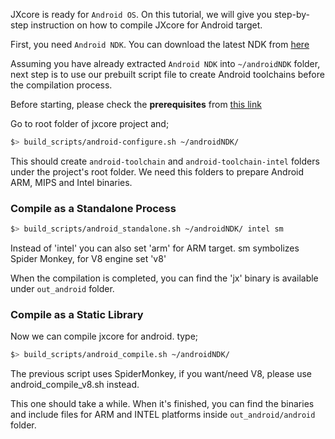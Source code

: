 JXcore is ready for `Android OS`. On this tutorial, we will give you step-by-step instruction on how to compile JXcore for Android target.

First, you need `Android NDK`. You can download the latest NDK from [here](https://developer.android.com/tools/sdk/ndk/index.html)

Assuming you have already extracted `Android NDK` into `~/androidNDK` folder, next step is to use our prebuilt script file to create Android toolchains before the compilation process.

Before starting, please check the **prerequisites** from [this link](https://github.com/jxcore/jxcore/blob/master/doc/HOW_TO_COMPILE.md)

Go to root folder of jxcore project and;
```bash
$> build_scripts/android-configure.sh ~/androidNDK/
```
This should create `android-toolchain` and `android-toolchain-intel` folders under the project's root folder. We need this folders to prepare Android ARM, MIPS and Intel binaries. 

### Compile as a Standalone Process

```bash
$> build_scripts/android_standalone.sh ~/androidNDK/ intel sm
```
Instead of 'intel' you can also set 'arm' for ARM target. sm symbolizes Spider Monkey, for V8 engine set 'v8'

When the compilation is completed, you can find the 'jx' binary is available under `out_android` folder.

### Compile as a Static Library

Now we can compile jxcore for android. type;
```bash
$> build_scripts/android_compile.sh ~/androidNDK/
```

The previous script uses SpiderMonkey, if you want/need V8, please use android_compile_v8.sh instead.

This one should take a while. When it's finished, you can find the binaries and include files for ARM and INTEL platforms inside `out_android/android` folder.
